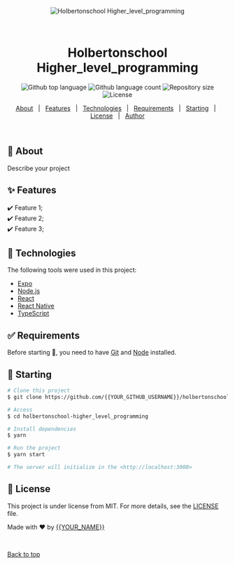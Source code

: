 <div align="center" id="top">
  <img src="./.github/app.gif" alt="Holbertonschool Higher_level_programming" />

  &#xa0;

  <!-- <a href="https://holbertonschoolhigher_level_programming.netlify.app">Demo</a> -->
</div>

<h1 align="center">Holbertonschool Higher_level_programming</h1>

<p align="center">
  <img alt="Github top language" src="https://img.shields.io/github/languages/top/{{YOUR_GITHUB_USERNAME}}/holbertonschool-higher_level_programming?color=56BEB8">

  <img alt="Github language count" src="https://img.shields.io/github/languages/count/{{YOUR_GITHUB_USERNAME}}/holbertonschool-higher_level_programming?color=56BEB8">

  <img alt="Repository size" src="https://img.shields.io/github/repo-size/{{YOUR_GITHUB_USERNAME}}/holbertonschool-higher_level_programming?color=56BEB8">

  <img alt="License" src="https://img.shields.io/github/license/{{YOUR_GITHUB_USERNAME}}/holbertonschool-higher_level_programming?color=56BEB8">

  <!-- <img alt="Github issues" src="https://img.shields.io/github/issues/{{YOUR_GITHUB_USERNAME}}/holbertonschool-higher_level_programming?color=56BEB8" /> -->

  <!-- <img alt="Github forks" src="https://img.shields.io/github/forks/{{YOUR_GITHUB_USERNAME}}/holbertonschool-higher_level_programming?color=56BEB8" /> -->

  <!-- <img alt="Github stars" src="https://img.shields.io/github/stars/{{YOUR_GITHUB_USERNAME}}/holbertonschool-higher_level_programming?color=56BEB8" /> -->
</p>

<!-- Status -->

<!-- <h4 align="center">
	🚧  Holbertonschool Higher_level_programming 🚀 Under construction...  🚧
</h4>

<hr> -->

<p align="center">
  <a href="#dart-about">About</a> &#xa0; | &#xa0;
  <a href="#sparkles-features">Features</a> &#xa0; | &#xa0;
  <a href="#rocket-technologies">Technologies</a> &#xa0; | &#xa0;
  <a href="#white_check_mark-requirements">Requirements</a> &#xa0; | &#xa0;
  <a href="#checkered_flag-starting">Starting</a> &#xa0; | &#xa0;
  <a href="#memo-license">License</a> &#xa0; | &#xa0;
  <a href="https://github.com/{{YOUR_GITHUB_USERNAME}}" target="_blank">Author</a>
</p>

<br>

## :dart: About ##

Describe your project

## :sparkles: Features ##

:heavy_check_mark: Feature 1;\
:heavy_check_mark: Feature 2;\
:heavy_check_mark: Feature 3;

## :rocket: Technologies ##

The following tools were used in this project:

- [Expo](https://expo.io/)
- [Node.js](https://nodejs.org/en/)
- [React](https://pt-br.reactjs.org/)
- [React Native](https://reactnative.dev/)
- [TypeScript](https://www.typescriptlang.org/)

## :white_check_mark: Requirements ##

Before starting :checkered_flag:, you need to have [Git](https://git-scm.com) and [Node](https://nodejs.org/en/) installed.

## :checkered_flag: Starting ##

```bash
# Clone this project
$ git clone https://github.com/{{YOUR_GITHUB_USERNAME}}/holbertonschool-higher_level_programming

# Access
$ cd holbertonschool-higher_level_programming

# Install dependencies
$ yarn

# Run the project
$ yarn start

# The server will initialize in the <http://localhost:3000>
```

## :memo: License ##

This project is under license from MIT. For more details, see the [LICENSE](LICENSE.md) file.


Made with :heart: by <a href="https://github.com/{{YOUR_GITHUB_USERNAME}}" target="_blank">{{YOUR_NAME}}</a>

&#xa0;

<a href="#top">Back to top</a>
